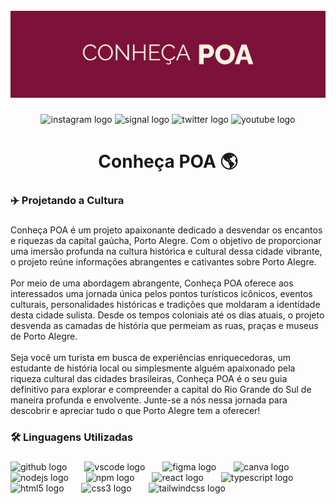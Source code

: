 <br clear="both">

<div align="center">
  <img height="auto" src="https://github.com/Conheca-POA/.github/blob/B1.0.0/profile/content/banner.png?raw=true" style="height: auto !important;"  />
</div>

###

<div align="center">
  <img src="https://img.shields.io/static/v1?message=Instagram&logo=instagram&label=&color=E4405F&logoColor=white&labelColor=&style=for-the-badge" height="35" alt="instagram logo"  />
  <img src="https://img.shields.io/static/v1?message=Signal&logo=signal&label=&color=039BE5&logoColor=white&labelColor=&style=for-the-badge" height="35" alt="signal logo"  />
  <img src="https://img.shields.io/static/v1?message=Twitter&logo=twitter&label=&color=1DA1F2&logoColor=white&labelColor=&style=for-the-badge" height="35" alt="twitter logo"  />
  <img src="https://img.shields.io/static/v1?message=Youtube&logo=youtube&label=&color=FF0000&logoColor=white&labelColor=&style=for-the-badge" height="35" alt="youtube logo"  />
</div>

###

<h1 align="center">Conheça POA 🌎</h1>

###

<h3 align="left">✈️ Projetando a Cultura</h3>

###

<p align="left">Conheça POA é um projeto apaixonante dedicado a desvendar os encantos e riquezas da capital gaúcha, Porto Alegre. Com o objetivo de proporcionar uma imersão profunda na cultura histórica e cultural dessa cidade vibrante, o projeto reúne informações abrangentes e cativantes sobre Porto Alegre.<br><br>Por meio de uma abordagem abrangente, Conheça POA oferece aos interessados uma jornada única pelos pontos turísticos icônicos, eventos culturais, personalidades históricas e tradições que moldaram a identidade desta cidade sulista. Desde os tempos coloniais até os dias atuais, o projeto desvenda as camadas de história que permeiam as ruas, praças e museus de Porto Alegre.<br><br>Seja você um turista em busca de experiências enriquecedoras, um estudante de história local ou simplesmente alguém apaixonado pela riqueza cultural das cidades brasileiras, Conheça POA é o seu guia definitivo para explorar e compreender a capital do Rio Grande do Sul de maneira profunda e envolvente. Junte-se a nós nessa jornada para descobrir e apreciar tudo o que Porto Alegre tem a oferecer!</p>

###

<h3 align="left">🛠 Linguagens Utilizadas</h3>

###

<div align="left">
  <img src="https://skillicons.dev/icons?i=github" height="40" alt="github logo"  />
  <img width="20" />
  <img src="https://cdn.jsdelivr.net/gh/devicons/devicon/icons/vscode/vscode-original.svg" height="40" alt="vscode logo"  />
  <img width="20" />
  <img src="https://cdn.jsdelivr.net/gh/devicons/devicon/icons/figma/figma-original.svg" height="40" alt="figma logo"  />
  <img width="20" />
  <img src="https://cdn.jsdelivr.net/gh/devicons/devicon/icons/canva/canva-original.svg" height="40" alt="canva logo"  />
  <img width="20" />
  <img src="https://cdn.jsdelivr.net/gh/devicons/devicon/icons/nodejs/nodejs-original.svg" height="40" alt="nodejs logo"  />
  <img width="20" />
  <img src="https://cdn.jsdelivr.net/gh/devicons/devicon/icons/npm/npm-original-wordmark.svg" height="40" alt="npm logo"  />
  <img width="20" />
  <img src="https://cdn.jsdelivr.net/gh/devicons/devicon/icons/react/react-original.svg" height="40" alt="react logo"  />
  <img width="20" />
  <img src="https://cdn.jsdelivr.net/gh/devicons/devicon/icons/typescript/typescript-original.svg" height="40" alt="typescript logo"  />
  <img width="20" />
  <img src="https://cdn.jsdelivr.net/gh/devicons/devicon/icons/html5/html5-original.svg" height="40" alt="html5 logo"  />
  <img width="20" />
  <img src="https://cdn.jsdelivr.net/gh/devicons/devicon/icons/css3/css3-original.svg" height="40" alt="css3 logo"  />
  <img width="20" />
  <img src="https://skillicons.dev/icons?i=tailwind" height="40" alt="tailwindcss logo"  />
</div>
